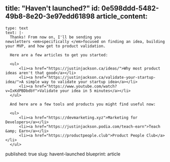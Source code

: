 title: "Haven't launched?"
id: 0e598ddd-5482-49b8-8e20-3e97edd61898
article_content:
  -
    type: text
    text: |-
      Thanks! From now on, I'll be sending you newsletters <em>specifically </em>focused on finding an idea, building your MVP, and how get to product validation.

      Here are a few articles to get you started:

      <ul>
          <li><a href="https://justinjackson.ca/ideas/">Why most product ideas aren't that good</a></li>
          <li><a href="https://justinjackson.ca/validate-your-startup-idea/">A simple way to validate your startup idea</a></li>
          <li><a href="https://www.youtube.com/watch?v=IxKdPBDbdbY">Validate your idea in 5 minutes</a></li>
      </ul>

      And here are a few tools and products you might find useful now:

      <ul>
          <li><a href="https://devmarketing.xyz">Marketing for Developers</a></li>
          <li><a href="https://justinjackson.podia.com/teach-earn">Teach &amp; Earn</a></li>
          <li><a href="https://productpeople.club">Product People Club</a></li>
      </ul>
published: true
slug: havent-launched
blueprint: article
